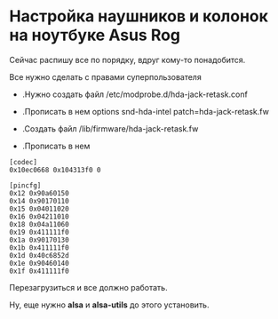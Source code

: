 # Настройка наушников и колонок на ноутбуке Asus Rog #

Сейчас распишу все по порядку, вдруг кому-то понадобится.

Все нужно сделать с правами суперпользователя

* .Нужно создать файл 
/etc/modprobe.d/hda-jack-retask.conf
* .Прописать в нем 
options snd-hda-intel patch=hda-jack-retask.fw

* .Создать файл 
/lib/firmware/hda-jack-retask.fw

* .Прописать в нем

```
[codec]
0x10ec0668 0x104313f0 0

[pincfg]
0x12 0x90a60150
0x14 0x90170110
0x15 0x04011020
0x16 0x04211010
0x18 0x04a11060
0x19 0x411111f0
0x1a 0x90170130
0x1b 0x411111f0
0x1d 0x40c6852d
0x1e 0x90460140
0x1f 0x411111f0

```

Перезагрузиться и все должно работать.

Ну, еще нужно **alsa**  и **alsa-utils** до этого установить.

